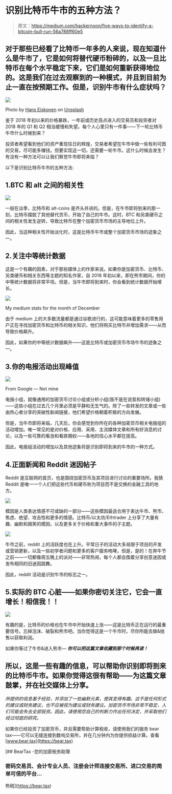 # 识别比特币牛市的五种方法？

> 原文：<https://medium.com/hackernoon/five-ways-to-identify-a-bitcoin-bull-run-56a788ff60e5>

## 对于那些已经看了比特币一年多的人来说，现在知道什么是牛市了，它是如何将替代硬币粉碎的，以及一旦比特币在每个水平稳定下来，它们是如何重新获得地位的。这是我们在过去观察到的一种模式，并且到目前为止一直在按预期工作。但是，识别牛市有什么症状吗？

![](img/27b9cb035a52ea557ea777e8f2b39757.png)

Photo by [Hans Eiskonen](https://unsplash.com/photos/wn57cSQ7VzI?utm_source=unsplash&utm_medium=referral&utm_content=creditCopyText) on [Unsplash](https://unsplash.com/search/photos/bull-run?utm_source=unsplash&utm_medium=referral&utm_content=creditCopyText)

鉴于 2018 年初以来的价格暴跌，一年前或历史高点进入的交易员和投资者对 2018 年的 Q1 和 Q2 相当缓慢和失望。每个人心里只有一件事——下一轮比特币牛市什么时候到来？

投资者希望看到他们的资产重现往日的辉煌，交易者希望在牛市中做一些有利可图的交易，尽可能多赚钱。但要实现这一切，还需要一轮牛市。这什么时候会发生？有没有一种方法可以让我们察觉牛市即将来临？

以下是识别比特币牛市的五种方法:

## 1.BTC 和 alt 之间的相关性

![](img/d9cf2720050031d3217be743767ac75d.png)

一般在淡季，比特币和 alt-coins 是齐头并进的。但是，在牛市即将到来的那一刻，比特币摆脱了其他替代货币，开始了自己的牛市。这时，BTC 和另类硬币之间的相关性发生逆转，导致比特币在整个加密货币市场的主导地位上升。

因此，当这种相关性开始淡化时，这是比特币牛市或整个加密货币市场的迹象之一。

## 2.关注中等统计数据

这是一个有趣的因素，对于那些媒体上的作家来说。如果你是加密货币、比特币、另类硬币和相关东西等主题的知名作家，自 2018 年初以来，即在熊市期间，你的中等统计数据将非常平坦。但是，当牛市即将到来时，你会看到统计数据开始增长。

![](img/13e2ca6aa901ef30638d3775cd3b9d54.png)

My medium stats for the month of December

由于 medium 上的大多数流量都是通过谷歌进行的，这可能意味着更多的零售用户正在寻找加密货币和比特币的相关知识，他们将购买比特币并增加需求——从而导致价格飙升。

因此，如果你的中等统计数据飙升——这是比特币或加密货币市场牛市的迹象之一。

## 3.你的电报活动出现峰值

![](img/546633ae6719044953839f4f55b41f23.png)

From Google — Not mine

电报小组，就像通用的加密货币讨论小组或分析小组(我不是在说泵和转储小组)——这些小组在过去几个月里必须是平静和无生气的。除了一些转发的文章或一些由热心者分享的突破性新闻链接，他们希望价格朝着积极的方向发展。

但是，当牛市即将来临，几天后，你会感觉到你所在的各种加密货币相关电报组的活动增加。唯一常见的是对价格、应用、采用、主流媒体文章和所有好消息的讨论，以及一些可靠的看涨和看跌期权——各地的信心水平都在提高。

因此，电报组活动的增加以及其他迹象将是识别即将到来的牛市的一种方式。

## 4.正面新闻和 Reddit 迷因帖子

Reddit 是互联网的首页，也是围绕加密货币及其项目进行讨论的重要场所。我猜 Reddit 是唯一一个人们把这些代币和硬币称为项目而不是交换的金融工具的地方。

![](img/facc7298dbe6a2535aa8504c917b2cc3.png)

模因是人类表达情感不可或缺的一部分——这些模因最适合用于表达牛市、熊市、焦虑、绝望、攻击性和更多的情感。比特币/以太坊/Ethtrader 上分享了大量有趣、幽默和搞笑的模因，以及更多关于价格和重大事件的子主题。

![](img/dc6be4c64450cd3acaf9fef6afa87f1e.png)

牛市之前，reddit 上的活跃度也在上升。平常日子的活动大多局限于项目的开发或营销更新，以及一些初学者问题和更多的客户服务咆哮。但是，是的！在奔牛节之前——一切都像周五晚上的派对——非常热闹，每个人都会围着分享创意迷因或发布相同的旧迷因跳舞。

因此，reddit 活动是识别牛市的标志之一。

## 5.实际的 BTC 心脏——如果你密切关注它，它会一直增长！相信我！！

![](img/54bd903faac78c2084891fc1cc7d0c7c.png)

有趣的是，比特币的价格也在牛市中开始快速上涨——这是比特币正在运行的最重要信号。忘掉泡沫、破裂和熊市吧。当你觉得这是一个牛市时，尽你所能去做&抛售以获取利润。

如果你等过了牛市&进入熊市— ***你可以把这篇文章收藏到那个时候再读！***

## 所以，这是一些有趣的信息，可以帮助你识别即将到来的比特币牛市。如果你觉得这很有帮助——为这篇文章鼓掌，并在社交媒体上分享。

*所提供的信息基于经验，并添加了一些幽默元素，使其变得有趣。这不是任何形式的建议或财务建议，也不应被视为建议或财务建议。加密货币市场非常不稳定，人们可能会失去全部投资。因此，请使用您自己的判断力作出任何决定，并采取他们经过彻底的研究。*

如果你已经投资了加密货币，并且需要帮助计算税收，请使用我们的服务 bear tax——它可以无缝连接到数吨交易所，并在几分钟内为你提供损益计算。查看 [www.bear.tax](https://bear.tax)

[](https://bear.tax) [## BearTax -您的加密税务助理

### 密码交易员、会计专业人员、注册会计师连接交易所、进口交易的简单可信的平台…

熊税](https://bear.tax)